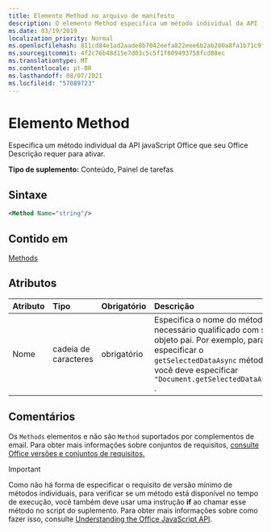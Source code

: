 ```yaml
---
title: Elemento Method no arquivo de manifesto
description: O elemento Method especifica um método individual da API javaScript Office que os seus Office Desempresos exigem para ativar.
ms.date: 03/19/2019
localization_priority: Normal
ms.openlocfilehash: 811cd84e1ad2aade8b7042eefa822eee6b2ab200a8fa1b71c9fe5fc34874ec66
ms.sourcegitcommit: 4f2c76b48d15e7d03c5c5f1f809493758fcd88ec
ms.translationtype: MT
ms.contentlocale: pt-BR
ms.lasthandoff: 08/07/2021
ms.locfileid: "57089723"
---
```

# <a name="method-element"></a>Elemento Method

Especifica um método individual da API javaScript Office que seu Office Descrição requer para ativar.

**Tipo de suplemento:** Conteúdo, Painel de tarefas

## <a name="syntax"></a>Sintaxe

```XML
<Method Name="string"/>
```

## <a name="contained-in"></a>Contido em

[Methods](methods.md)

## <a name="attributes"></a>Atributos

|Atributo|Tipo|Obrigatório|Descrição|
|:-----|:-----|:-----|:-----|
|Nome|cadeia de caracteres|obrigatório|Especifica o nome do método necessário qualificado com seu objeto pai. Por exemplo, para especificar o `getSelectedDataAsync` método, você deve especificar `"Document.getSelectedDataAsync"` .|

## <a name="remarks"></a>Comentários

Os `Methods` elementos e não são `Method` suportados por complementos de email. Para obter mais informações sobre conjuntos de requisitos, [consulte Office versões e conjuntos de requisitos.](../../develop/office-versions-and-requirement-sets.md)

> [!IMPORTANT]
> Como não há forma de especificar o requisito de versão mínimo de métodos individuais, para verificar se um método está disponível no tempo de execução, você também deve usar uma instrução **if** ao chamar esse método no script do suplemento. Para obter mais informações sobre como fazer isso, consulte [Understanding the Office JavaScript API](../../develop/understanding-the-javascript-api-for-office.md).
